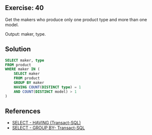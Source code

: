 ## Exercise: 40

Get the makers who produce only one product type and more than one model. 

Output: maker, type.

## Solution

```sql
SELECT maker, type
FROM product
WHERE maker IN (
	SELECT maker
	FROM product
	GROUP BY maker
	HAVING COUNT(DISTINCT type) = 1
	AND COUNT(DISTINCT model) > 1
)
```

## References

- [SELECT - HAVING (Transact-SQL)](https://learn.microsoft.com/en-us/sql/t-sql/queries/select-having-transact-sql)
- [SELECT - GROUP BY- Transact-SQL](https://learn.microsoft.com/en-us/sql/t-sql/queries/select-group-by-transact-sql)
